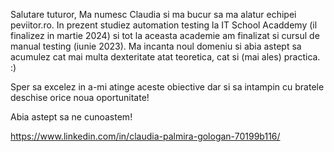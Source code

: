 Salutare tuturor,
Ma numesc Claudia si ma bucur sa ma alatur echipei peviitor.ro.
In prezent studiez automation testing la IT School Acaddemy (il finalizez in martie 2024) si tot la aceasta academie am finalizat 
si cursul de manual testing (iunie 2023). Ma incanta noul domeniu si abia astept sa acumulez cat mai multa dexteritate atat
teoretica, cat si (mai ales) practica. :)

Sper sa excelez in a-mi atinge aceste obiective dar si sa intampin cu bratele deschise orice noua oportunitate!

Abia astept sa ne cunoastem!

https://www.linkedin.com/in/claudia-palmira-gologan-70199b116/
